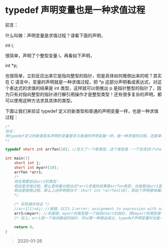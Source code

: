 # typedef 声明变量也是一种求值过程

前言：

什么叫做：声明变量是求值过程？请看下面的声明，

int i;

很简单，声明了个整型变量 i，再看如下声明，

int \*p;

也很简单，立刻反应出来它是指向整型的指针，但是具体如何推倒出来的呢？其实在 C 语言中，变量的声明就是一种求值过程，把 \*p 这部分声明看成表达式，对这个表达式的求值的结果是 int 类型，这样就可以倒推出 p 是指针整型的指针了，因为只有对指向整型的指针进行解引用操作才是整型类型！还有很多复杂的声明，都可以使用这种方法求其具体的类型。

下面让我们来验证 typedef 定义的新类型和普通的声明变量一样，也是一种求值过程：

```c
/*
验证：
用typedef定义的新类型名声明的变量是否与普通的声明变量一样，是一种求值的过程，还是单纯的替换过程？
*/

typedef short int arrTen[10]; //定义了一个新类型，这个类型是：一个包含10个short类型元素的一维数组

int main(){
    short int j;
    short int myarr[10];
    arrTen *arr1;
    /*
    现在需要验证arr1的类型：
    假设是求值过程，那么意味着对表达式*arr1求值的结果是arrTen类型，也就是说arr1是一个指针，指向一个数组，但是在C语言中数组是一个很朴素的概念，它只是连续的内存单元，所以指向一个数组准确地说是指向一片拥有10个short元素的内存空间
    假设是替换过程，那么上述声明相当于：short int *arrTen[10]，而这个声明意味着arrTen是一个拥有10个元素的数组，每个元素的类型是指针，指向short类型的内存单元，在这里发现了问题，如果声明（用typedef定义(或声明)新类型时和用typedef声明变量时）用到了很多操作符，替换过程就会出现优先级的失调，所以在此猜测这种假设是错的
    */

    /* 实际操作验证 */
    //arr1[1]=&j; //报错，GCC5.2:error: assignment to expression with array type
    arr1=&myarr; //未报错，myarr的类型是一个指向short的指针，而&myarr的类型是一个指向拥有10个short元素的数组的指针
    /* 综上，arr1是一个指向数组的指针，所以第一种假设成立，typedef声明变量时也是一种求值过程 */

    return 0;
}
```

> 2020-01-26
